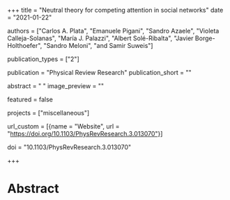 +++
title = "Neutral theory for competing attention in social networks"
date = "2021-01-22"

authors = ["Carlos A. Plata", "Emanuele Pigani", "Sandro Azaele", "Violeta Calleja-Solanas", "María J. Palazzi", "Albert Solé-Ribalta", "Javier Borge-Holthoefer", "Sandro Meloni", "and Samir Suweis"]

publication_types = ["2"]

publication = "Physical Review Research"
publication_short = ""

abstract = " "
image_preview = ""

featured = false

projects = ["miscellaneous"]

url_custom = [{name = "Website", url = "https://doi.org/10.1103/PhysRevResearch.3.013070"}]

doi = "10.1103/PhysRevResearch.3.013070"

+++
# Abstract